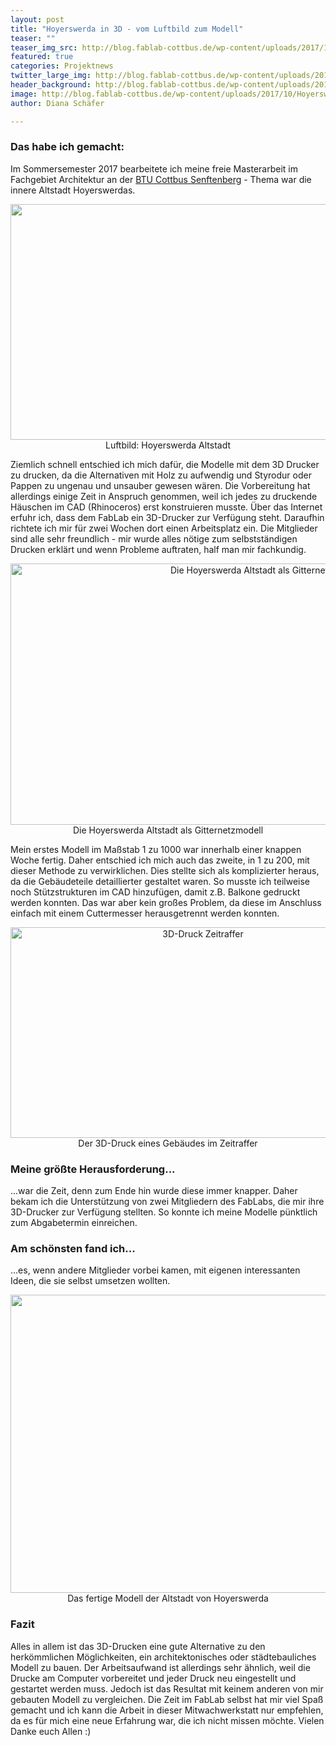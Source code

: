 ```yaml
---
layout: post
title: "Hoyerswerda in 3D - vom Luftbild zum Modell"
teaser: ""
teaser_img_src: http://blog.fablab-cottbus.de/wp-content/uploads/2017/10/Hoyerswerda_3D-1080x675.jpg
featured: true
categories: Projektnews
twitter_large_img: http://blog.fablab-cottbus.de/wp-content/uploads/2017/10/Hoyerswerda_3D-1080x675.jpg
header_background: http://blog.fablab-cottbus.de/wp-content/uploads/2017/10/Hoyerswerda_3D-1080x675.jpg
image: http://blog.fablab-cottbus.de/wp-content/uploads/2017/10/Hoyerswerda_3D-1080x675.jpg
author: Diana Schäfer

---
```

<h3>Das habe ich gemacht:</h3>
<p>Im Sommersemester 2017 bearbeitete ich meine freie Masterarbeit im Fachgebiet Architektur an der <a href="http://www.b-tu.de/">BTU Cottbus Senftenberg</a> - Thema war die innere Altstadt Hoyerswerdas.</p> 
<div class="img"><center><img src="http://blog.fablab-cottbus.de/wp-content/uploads/2017/10/Hoyerswerda_Altstadt-1024x482.jpg" alt="" width="800" height="377"><br>Luftbild: Hoyerswerda Altstadt</center></div>
<p>Ziemlich schnell entschied ich mich dafür, die Modelle mit dem 3D Drucker zu drucken, da die Alternativen mit Holz zu aufwendig und Styrodur oder Pappen zu ungenau und unsauber gewesen wären. Die Vorbereitung hat allerdings einige Zeit in Anspruch genommen, weil ich jedes zu druckende Häuschen im CAD (Rhinoceros) erst konstruieren musste. Über das Internet erfuhr ich, dass dem FabLab ein 3D-Drucker zur Verfügung steht. Daraufhin richtete ich mir für zwei Wochen dort einen Arbeitsplatz ein. Die Mitglieder sind alle sehr freundlich - mir wurde alles nötige zum selbstständigen Drucken erklärt und wenn Probleme auftraten, half man mir fachkundig.</p>
<center><img src="http://blog.fablab-cottbus.de/wp-content/uploads/2017/10/Hoyerswerda_Gitternetzmodell-1024x535.jpg" alt="Die Hoyerswerda Altstadt als Gitternetzmodell" width="800" height="418" class="alignnone size-large wp-image-1721" /><br>Die Hoyerswerda Altstadt als Gitternetzmodell</center>
<p>Mein erstes Modell im Maßstab 1 zu 1000 war innerhalb einer knappen Woche fertig. Daher entschied ich mich auch das zweite, in 1 zu 200, mit dieser Methode zu verwirklichen. Dies stellte sich als komplizierter heraus, da die Gebäudeteile detaillierter gestaltet waren. So musste ich teilweise noch Stützstrukturen im CAD hinzufügen, damit z.B. Balkone gedruckt werden konnten. Das war aber kein großes Problem, da diese im Anschluss einfach mit einem Cuttermesser herausgetrennt werden konnten.</p>
<center><img src="http://blog.fablab-cottbus.de/wp-content/uploads/2017/10/3D-Druck_Zeitraffer.gif" alt="3D-Druck Zeitraffer" width="600" height="337" class="alignnone size-full wp-image-1719" /><br>Der 3D-Druck eines Gebäudes im Zeitraffer</center>

<h3>Meine größte Herausforderung...</h3>
<p>...war die Zeit, denn zum Ende hin wurde diese immer knapper. Daher bekam ich die Unterstützung von zwei Mitgliedern des FabLabs, die mir ihre 3D-Drucker zur Verfügung stellten. So konnte ich meine Modelle pünktlich zum Abgabetermin einreichen.</p>

<h3>Am schönsten fand ich...</h3>
<p>...es, wenn andere Mitglieder vorbei kamen, mit eigenen interessanten Ideen, die sie selbst umsetzen wollten.</p>
<center><img src="http://blog.fablab-cottbus.de/wp-content/uploads/2017/10/Hoyerswerda_3D-Modell-1024x611.jpg" alt="" width="800" height="477" class="alignnone size-large wp-image-1720" /><br>Das fertige Modell der Altstadt von Hoyerswerda</center>
<h3>Fazit</h3>
<p>Alles in allem ist das 3D-Drucken eine gute Alternative zu den herkömmlichen Möglichkeiten, ein architektonisches oder städtebauliches Modell zu bauen. Der Arbeitsaufwand ist allerdings sehr ähnlich, weil die Drucke am Computer vorbereitet und jeder Druck neu eingestellt und gestartet werden muss. Jedoch ist das Resultat mit keinem anderen von mir gebauten Modell zu vergleichen.
Die Zeit im FabLab selbst hat mir viel Spaß gemacht und ich kann die Arbeit in dieser Mitwachwerkstatt nur empfehlen, da es für mich eine neue Erfahrung war, die ich nicht missen möchte. Vielen Danke euch Allen :)</p>